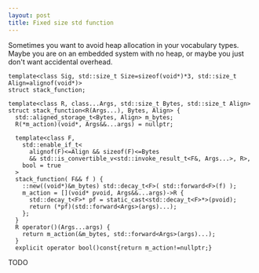 ```yaml
---
layout: post
title: Fixed size std function
---
```


Sometimes you want to avoid heap allocation in your vocabulary types.  Maybe you are on an embedded system with no heap, or maybe you just don't want accidental overhead.

    template<class Sig, std::size_t Size=sizeof(void*)*3, std::size_t Align=alignof(void*)>
    struct stack_function;

    template<class R, class...Args, std::size_t Bytes, std::size_t Align>
    struct stack_function<R(Args...), Bytes, Align> {
      std::aligned_storage_t<Bytes, Align> m_bytes;
      R(*m_action)(void*, Args&&...args) = nullptr;
      
      template<class F,
        std::enable_if_t<
          alignof(F)<=Align && sizeof(F)<=Bytes
          && std::is_convertible_v<std::invoke_result_t<F&, Args...>, R>,
        bool = true
      >
      stack_function( F&& f ) {
        ::new((void*)&m_bytes) std::decay_t<F>( std::forward<F>(f) );
        m_action = [](void* pvoid, Args&&...args)->R {
          std::decay_t<F>* pf = static_cast<std::decay_t<F>*>(pvoid);
          return (*pf)(std::forward<Args>(args)...);
        };
      }
      R operator()(Args...args) {
        return m_action(&m_bytes, std::forward<Args>(args)...);
      }
      explicit operator bool()const{return m_action!=nullptr;}

TODO
